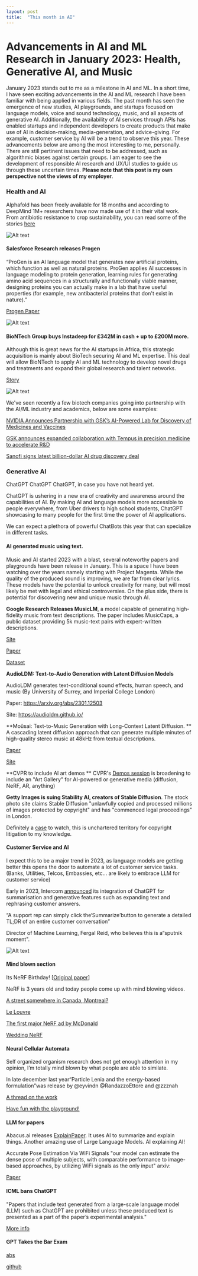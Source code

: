 ```yaml
---
layout: post
title:  "This month in AI"
---
```


# Advancements in AI and ML Research in January 2023: Health, Generative AI, and Music

January 2023 stands out to me as a milestone in AI and ML. In a short time, I have seen exciting advancements in the AI and ML research I have been familiar with being applied in various fields. The past month has seen the emergence of new studies, AI playgrounds, and startups focused on language models, voice and sound technology, music, and all aspects of generative AI. Additionally, the availability of AI services through APIs has enabled startups and independent developers to create products that make use of AI in decision-making, media-generation, and advice-giving. For example, customer service by AI will be a trend to observe this year. These advancements below are among the most interesting to me, personally. There are still pertinent issues that need to be addressed, such as algorithmic biases against certain groups. I am eager to see the development of responsible AI research and UX/UI studies to guide us through these uncertain times. **Please note that this post is my own perspective not the views of my employer**.

### Health and AI

Alphafold has been freely available for 18 months  and according to DeepMind 1M+ researchers have now made use of it in their vital work. From antibiotic resistance to crop sustainability, you can read some of the stories [here](https://unfolded.deepmind.com/#stories "here")

![Alt text](/assets/alphaf.png)

#### Salesforce Research releases Progen

“ProGen is an AI language model that generates new artificial proteins, which function as well as natural proteins. ProGen applies AI successes in language modeling to protein generation, learning rules for generating amino acid sequences in a structurally and functionally viable manner, designing proteins you can actually make in a lab that have useful properties (for example, new antibacterial proteins that don't exist in nature).”

[Progen Paper](https://www.salesforceairesearch.com/projects/ProGen "Progen Paper")

![Alt text](/assets/progen.png)

#### BioNTech Group buys Instadeep for £342M in cash + up to £200M more.

Although this is great news for the AI startups in Africa, this strategic acquisition is mainly about BioTech securing AI and ML expertise. This deal will allow BioNTech to apply AI and ML technology to develop novel drugs and treatments and expand their global research and talent networks.

[Story](https://t.co/OHFI70khhx "Story")

![Alt text](/assets/biontech.png)

We've seen recently a few biotech companies going into partnership with the AI/ML industry and academics, below are some examples:

[NVIDIA Announces Partnership with GSK’s AI-Powered Lab for Discovery of Medicines and Vaccines](https://nvidianews.nvidia.com/news/nvidia-announces-partnership-with-gsks-ai-powered-lab-for-discovery-of-medicines-and-vaccines "NVIDIA Announces Partnership with GSK’s AI-Powered Lab for Discovery of Medicines and Vaccines")


[GSK announces expanded collaboration with Tempus in precision medicine to accelerate R&D]( https://www.gsk.com/en-gb/media/press-releases/gsk-announces-expanded-collaboration-with-tempus-in-precision-medicine-to-accelerate-rd/ "GSK announces expanded collaboration with Tempus in precision medicine to accelerate R&D")


[Sanofi signs latest billion-dollar AI drug discovery deal](https://venturebeat.com/ai/sanofi-signs-latest-billion-dollar-ai-drug-discovery-deal-this-time-with-insilico/ "Sanofi signs latest billion-dollar AI drug discovery deal")

### Generative AI

ChatGPT ChatGPT ChatGPT, in case you have not heard yet.

ChatGPT is ushering in a new era of creativity and awareness around the capabilities of AI. By making AI and language models more accessible to people everywhere, from Uber drivers to high school students, ChatGPT showcasing to many people for the first time the power of AI applications.

We can expect a plethora of powerful ChatBots this year that can specialize in different tasks. 

#### AI generated music using text.

Music and AI started 2023 with a blast, several noteworthy papers and playgrounds have been release in January.  This is a space I have been watching over the years namely starting with Project Magenta. While the quality of the produced sound is improving, we are far from clear lyrics. These models have the potential to unlock creativity for many, but will most likely be met with legal and ethical controversies. On the plus side, there is potential for discovering new and unique music through AI.

**Google Research Releases MusicLM**, a model capable of generating high-fidelity music from text descriptions. The paper includes MusicCaps, a public dataset providing 5k music-text pairs with expert-written descriptions.

[Site](https://google-research.github.io/seanet/musiclm/examples/)

[Paper](https://arxiv.org/abs/2301.11325)

[Dataset](https://www.kaggle.com/datasets/googleai/musiccaps)

**AudioLDM: Text-to-Audio Generation with Latent Diffusion Models**

AudioLDM generates text-conditional sound effects, human speech, and music (By University of Surrey, and Imperial College London)

Paper: https://arxiv.org/abs/2301.12503

Site: https://audioldm.github.io/

**Moûsai: Text-to-Music Generation with Long-Context Latent Diffusion. 
**
A cascading latent diffusion approach that can generate multiple minutes of high-quality stereo music at 48kHz from textual descriptions.

[Paper](https://paperswithcode.com/paper/mousai-text-to-music-generation-with-long)

[Site](https://flavioschneider.notion.site/flavioschneider/Audio-Generation-with-Diffusion-c4f29f39048d4f03a23da13078a44cdb)


**CVPR to include AI art demos
**
CVPR's [Demos session](https://cvpr2023.thecvf.com/Conferences/2023/CallForDemos "Demos session") is broadening to include an "Art Gallery" for AI-powered or generative media (diffusion, NeRF, AR, anything)


**Getty Images is suing Stability AI, creators of Stable Diffusion**. The stock photo site claims Stable Diffusion "unlawfully copied and processed millions of images protected by copyright" and has "commenced legal proceedings" in London.

Definitely a [case](https://t.co/DXuns6maGs "case") to watch, this is unchartered territory for copyright litigation to my knowledge.



#### Customer Service and AI

I expect this to be a major trend in 2023, as language models are getting better this opens the door to automate a lot of customer service tasks. (Banks, Utilities, Telcos, Embassies, etc… are likely to embrace LLM for customer service)  

Early in 2023, Intercom [announced](https://www.intercom.com/blog/announcing-new-intercom-ai-features/ "announced") its integration of ChatGPT for summarisation and generative features such as expanding text and rephrasing customer answers. 

“A support rep can simply click the‘Summarize’button to generate a detailed TL;DR of an entire customer conversation”

Director of Machine Learning, Fergal Reid, who believes this is a“sputnik moment". 

![Alt text](/assets/intercom.png)

#### Mind blown section

Its NeRF Birthday! [[Original paper](https://arxiv.org/pdf/2003.08934.pdf "Original paper")]

NeRF is 3 years old and today people come up with mind blowing videos.

[A street somewhere in Canada, Montreal?](https://twitter.com/williamcusick/status/1619875846935945222
)

[Le Louvre](https://twitter.com/paultrillo/status/1616173674851336192
)

[The first major NeRF ad by McDonald](https://twitter.com/karenxcheng/status/1615404573367361542
)

[Wedding NeRF](https://twitter.com/laanlabs/status/1612523942757142528 
)

#### Neural Cellular Automata

Self organized organism research does not get enough attention in my opinion, I’m totally mind blown by what people are able to similate. 

In late december last year“Particle Lenia and the energy-based formulation”was release by @eyvindn @RandazzoEttore and @zzznah

[A thread on the work](https://twitter.com/zzznah/status/1606294595330940928
)

[Have fun with the playground!](https://google-research.github.io/self-organising-systems/particle-lenia/
)

#### LLM for papers

Abacus.ai releases [ExplainPaper](http://explainpaper.com). It uses AI to summarize and explain things. Another amazing use of Large Language Models. AI explaining AI!

Accurate Pose Estimation Via WiFi Signals "our model can estimate the dense pose of multiple subjects, with comparable performance to image-based approaches, by utilizing WiFi signals as the only input" arxiv: 

[Paper](https://arxiv.org/abs/2301.00250)

#### ICML bans ChatGPT

"Papers that include text generated from a large-scale language model (LLM) such as ChatGPT are prohibited unless these produced text is presented as a part of the paper’s experimental analysis."

[More info](https://icml.cc/Conferences/2023/CallForPapers…)

#### GPT Takes the Bar Exam

[abs](https://arxiv.org/abs/2212.14402)

[github](https://github.com/mjbommar/gpt-takes-the-bar-exam)

